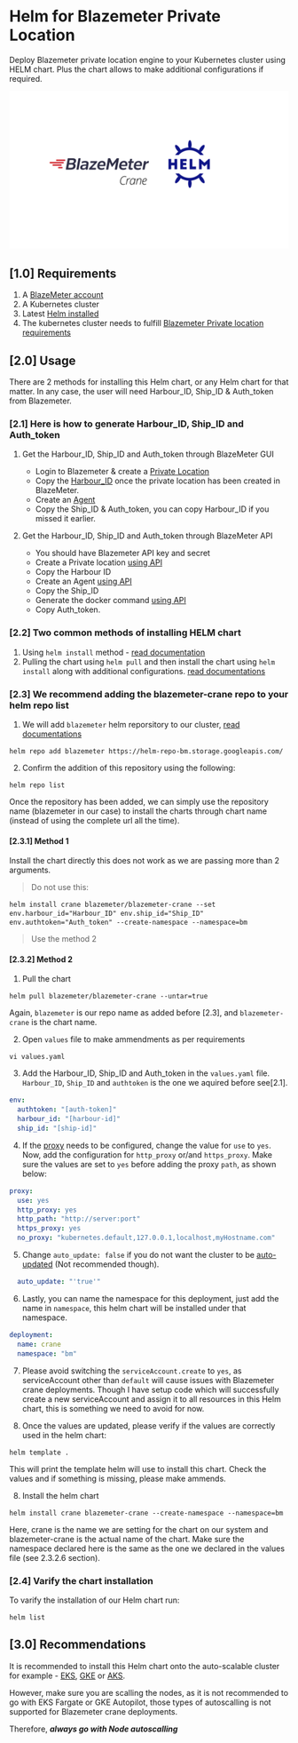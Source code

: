 # Helm for Blazemeter Private Location

Deploy Blazemeter private location engine to your Kubernetes cluster using HELM chart. Plus the chart allows to make additional configurations if required. 

![Helm-Blazemeter-crane](/Image.png)

## [1.0] Requirements
1. A [BlazeMeter account](https://www.blazemeter.com/)
2. A Kubernetes cluster
3. Latest [Helm installed](https://helm.sh/docs/helm/helm_version/)
4. The kubernetes cluster needs to fulfill [Blazemeter Private location requirements](https://guide.blazemeter.com/hc/en-us/articles/209186065-Private-Location-System-Requirements)


## [2.0] Usage
There are 2 methods for installing this Helm chart, or any Helm chart for that matter. In any case, the user will need Harbour_ID, Ship_ID & Auth_token from Blazemeter. 

### [2.1] Here is how to generate Harbour_ID, Ship_ID and Auth_token
1. Get the Harbour_ID, Ship_ID and Auth_token through BlazeMeter GUI
    - Login to Blazemeter & create a [Private Location](https://guide.blazemeter.com/hc/en-us/articles/207421655-Creating-a-Private-Location-Creating-a-Private-Location)
    - Copy the [Harbour_ID](https://guide.blazemeter.com/hc/en-us/articles/360000270577-Where-can-I-find-the-Harbor-ID-and-Ship-ID-) once the private location has been created in BlazeMeter.
    - Create an [Agent](https://guide.blazemeter.com/hc/en-us/articles/360017746838)
    - Copy the Ship_ID & Auth_token, you can copy Harbour_ID if you missed it earlier.

2. Get the Harbour_ID, Ship_ID and Auth_token through BlazeMeter API
    - You should have Blazemeter API key and secret
    - Create a Private location [using API](https://api.blazemeter.com/performance/#create-a-private-location)
    - Copy the Harbour ID
    - Create an Agent [using API](https://api.blazemeter.com/performance/#create-an-agent)
    - Copy the Ship_ID
    - Generate the docker command [using API](https://api.blazemeter.com/performance/#generate-docker-command)
    - Copy Auth_token. 


### [2.2] Two common methods of installing HELM chart
1. Using `helm install` method - [read documentation](https://helm.sh/docs/helm/helm_install/)
2. Pulling the chart using `helm pull` and then install the chart using `helm install` along with additional configurations. [read documentations](https://helm.sh/docs/helm/helm_pull/)

### [2.3] We recommend adding the blazemeter-crane repo to your helm repo list

1. We will add `blazemeter` helm reporsitory to our cluster, [read documentations](https://helm.sh/docs/helm/helm_repo/)
```
helm repo add blazemeter https://helm-repo-bm.storage.googleapis.com/
```

2. Confirm the addition of this repository using the following:
```
helm repo list
```
Once the repository has been added, we can simply use the repository name (blazemeter in our case) to install the charts through chart name (instead of using the complete url all the time).


#### [2.3.1] Method 1

Install the chart directly this does not work as we are passing more than 2 arguments.
> Do not use this:
```
helm install crane blazemeter/blazemeter-crane --set env.harbour_id="Harbour_ID" env.ship_id="Ship_ID" env.authtoken="Auth_token" --create-namespace --namespace=bm
```
> Use the method 2

#### [2.3.2] Method 2
1. Pull the chart
```
helm pull blazemeter/blazemeter-crane --untar=true
```
Again, `blazemeter` is our repo name as added before [2.3], and `blazemeter-crane` is the chart name. 

2. Open `values` file to make ammendments as per requirements 
``` 
vi values.yaml
```

3. Add the Harbour_ID, Ship_ID and Auth_token in the `values.yaml` file.  `Harbour_ID`, `Ship_ID` and `authtoken` is the one we aquired before see[2.1]. 

```yaml
env:
  authtoken: "[auth-token]"
  harbour_id: "[harbour-id]"
  ship_id: "[ship-id]"
```

4. If the [proxy](https://guide.blazemeter.com/hc/en-us/articles/115005639765-Optional-Installation-Step-Configuring-Private-Location-s-Agents-To-Use-a-Corporate-Proxy-Optional-Installation-Step:-Configuring-Private-Location's-Agents-To-Use-a-Corporate-Proxy#h_4a05699b-fb2d-4d9b-933d-11b5e3befaca) needs to be configured, change the value for `use` to `yes`. Now, add the configuration for `http_proxy` or/and `https_proxy`. Make sure the values are set to `yes` before adding the proxy `path`, as shown below:

```yaml
proxy:
  use: yes
  http_proxy: yes
  http_path: "http://server:port" 
  https_proxy: yes
  no_proxy: "kubernetes.default,127.0.0.1,localhost,myHostname.com"
```

5. Change `auto_update: false` if you do not want the cluster to be [auto-updated](https://guide.blazemeter.com/hc/en-us/articles/360009897078-How-to-Enable-Auto-Upgrade-for-Running-Containers) (Not recommended though).
```yaml
  auto_update: "'true'"
```

6. Lastly, you can name the namespace for this deployment, just add the name in `namespace`, this helm chart will be installed under that namespace.
```yaml
deployment:
  name: crane
  namespace: "bm"
```

7. Please avoid switching the `serviceAccount.create`  to `yes`, as serviceAccount other than `default` will cause issues with Blazemeter crane deployments. Though I have setup code which will successfully create a new serviceAccount and assign it to all resources in this Helm chart, this is something we need to avoid for now. 

8. Once the values are updated, please verify if the values are correctly used in the helm chart:

```
helm template .
```
This will print the template helm will use to install this chart. Check the values and if something is missing, please make ammends.

8. Install the helm chart
```
helm install crane blazemeter-crane --create-namespace --namespace=bm
```
Here, crane is the name we are setting for the chart on our system and blazemeter-crane is the actual name of the chart. Make sure the namespace declared here is the same as the one we declared in the values file (see 2.3.2.6 section).

### [2.4] Varify the chart installation

To varify the installation of our Helm chart run:
```
helm list
```

## [3.0] Recommendations

It is recommended to install this Helm chart onto the auto-scalable cluster for example - [EKS](https://aws.amazon.com/eks/), [GKE](https://cloud.google.com/kubernetes-engine) or [AKS](https://azure.microsoft.com/en-in/products/kubernetes-service/#:~:text=Azure%20Kubernetes%20Service%20(AKS)%20offers,edge%2C%20and%20multicloud%20Kubernetes%20clusters.). 

However, make sure you are scalling the nodes, as it is not recommended to go with EKS Fargate or GKE Autopilot, those types of autoscalling is not supported for Blazemeter crane deployments. 

Therefore, ***always go with Node autoscalling***


